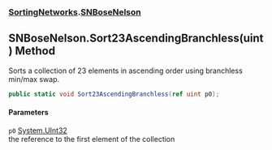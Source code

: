 ### [SortingNetworks](./SortingNetworks.md 'SortingNetworks').[SNBoseNelson](./SortingNetworks-SNBoseNelson.md 'SortingNetworks.SNBoseNelson')
## SNBoseNelson.Sort23AscendingBranchless(uint) Method
Sorts a collection of 23 elements in ascending order using branchless min/max swap.  
```csharp
public static void Sort23AscendingBranchless(ref uint p0);
```
#### Parameters
<a name='SortingNetworks-SNBoseNelson-Sort23AscendingBranchless(uint)-p0'></a>
`p0` [System.UInt32](https://docs.microsoft.com/en-us/dotnet/api/System.UInt32 'System.UInt32')  
the reference to the first element of the collection  
  

